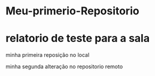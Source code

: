 # Meu-primerio-Repositorio
# relatorio de teste para a sala




minha primeira reposição no local

minha segunda alteração no repositorio remoto
